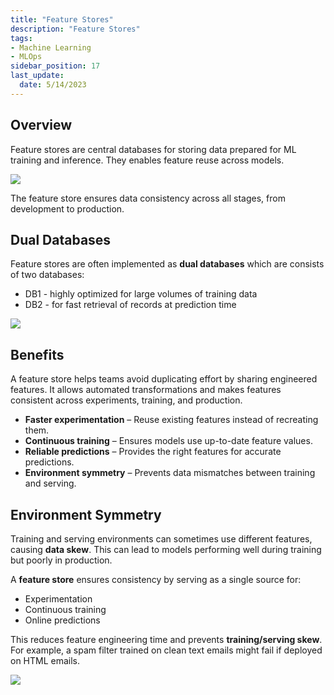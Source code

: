 ```yaml
---
title: "Feature Stores"
description: "Feature Stores"
tags: 
- Machine Learning
- MLOps
sidebar_position: 17
last_update:
  date: 5/14/2023
---
```


## Overview

Feature stores are central databases for storing data prepared for ML training and inference. They enables feature reuse across models.

<div class="img-center"> 

![](/img/docs/all-things-data-Page-30.png)

</div>

The feature store ensures data consistency across all stages, from development to production.

## Dual Databases

Feature stores are often implemented as **dual databases** which are consists of two databases:

- DB1 - highly optimized for large volumes of training data
- DB2 - for fast retrieval of records at prediction time

<div class="img-center"> 

![](/img/docs/all-things-data-Page-31.png)

</div>

## Benefits 

A feature store helps teams avoid duplicating effort by sharing engineered features. It allows automated transformations and makes features consistent across experiments, training, and production.  

- **Faster experimentation** – Reuse existing features instead of recreating them.  
- **Continuous training** – Ensures models use up-to-date feature values.  
- **Reliable predictions** – Provides the right features for accurate predictions.  
- **Environment symmetry** – Prevents data mismatches between training and serving.  

## Environment Symmetry 

Training and serving environments can sometimes use different features, causing **data skew**. This can lead to models performing well during training but poorly in production.  

A **feature store** ensures consistency by serving as a single source for:  

- Experimentation  
- Continuous training  
- Online predictions  

This reduces feature engineering time and prevents **training/serving skew**. For example, a spam filter trained on clean text emails might fail if deployed on HTML emails.

<div class="img-center"> 

![](/img/docs/Screenshot-2025-03-20-082141.png)

</div>

